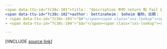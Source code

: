 ```yaml
---
<span data-ttu-id="7c38c-101">title： "description 中的 return 和 fail 语句 Q# " 说明：了解如何在中使用 "return" 和 "fail" 语句 Q# 来结束子程序或程序。</span><span class="sxs-lookup"><span data-stu-id="7c38c-101">title: "The return and fail statements in Q#" description: Learn about using the 'return' and 'fail' statements in Q# to end a subroutine or program.</span></span>
<span data-ttu-id="7c38c-102">author： bettinaheim： beheim 毫秒。日期： 10/07/2020 ms. 主题：文章 uid： qsharp. returnsandtermination 非位置：</span><span class="sxs-lookup"><span data-stu-id="7c38c-102">author: bettinaheim ms.author: beheim ms.date: 10/07/2020 ms.topic: article uid: microsoft.quantum.qsharp.returnsandtermination no-loc:</span></span>
- <span data-ttu-id="7c38c-103">"Q#"</span><span class="sxs-lookup"><span data-stu-id="7c38c-103">"Q#"</span></span>
- <span data-ttu-id="7c38c-104">"$$v"</span><span class="sxs-lookup"><span data-stu-id="7c38c-104">"$$v"</span></span>

---
```


<!---
# Returns and termination in Q#
-->

[!INCLUDE [source link](~/includes/qsharp-language/Specifications/Language/2_Statements/ReturnsAndTermination.md)]

